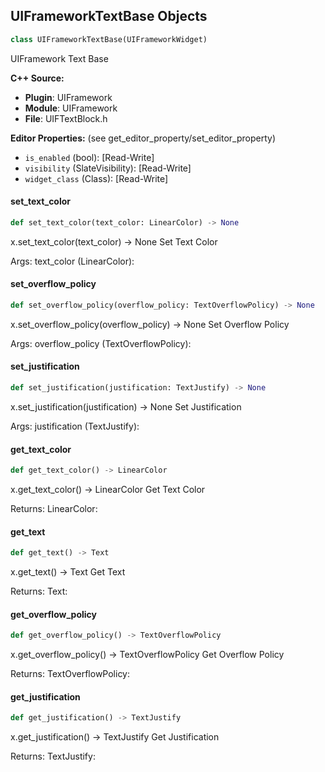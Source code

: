 ## UIFrameworkTextBase Objects

```python
class UIFrameworkTextBase(UIFrameworkWidget)
```

UIFramework Text Base

**C++ Source:**

- **Plugin**: UIFramework
- **Module**: UIFramework
- **File**: UIFTextBlock.h

**Editor Properties:** (see get_editor_property/set_editor_property)

- ``is_enabled`` (bool):  [Read-Write]
- ``visibility`` (SlateVisibility):  [Read-Write]
- ``widget_class`` (Class):  [Read-Write]

<a id="unreal.UIFrameworkTextBase.set_text_color"></a>

#### set_text_color

```python
def set_text_color(text_color: LinearColor) -> None
```

x.set_text_color(text_color) -> None
Set Text Color

Args:
    text_color (LinearColor):

<a id="unreal.UIFrameworkTextBase.set_overflow_policy"></a>

#### set_overflow_policy

```python
def set_overflow_policy(overflow_policy: TextOverflowPolicy) -> None
```

x.set_overflow_policy(overflow_policy) -> None
Set Overflow Policy

Args:
    overflow_policy (TextOverflowPolicy):

<a id="unreal.UIFrameworkTextBase.set_justification"></a>

#### set_justification

```python
def set_justification(justification: TextJustify) -> None
```

x.set_justification(justification) -> None
Set Justification

Args:
    justification (TextJustify):

<a id="unreal.UIFrameworkTextBase.get_text_color"></a>

#### get_text_color

```python
def get_text_color() -> LinearColor
```

x.get_text_color() -> LinearColor
Get Text Color

Returns:
    LinearColor:

<a id="unreal.UIFrameworkTextBase.get_text"></a>

#### get_text

```python
def get_text() -> Text
```

x.get_text() -> Text
Get Text

Returns:
    Text:

<a id="unreal.UIFrameworkTextBase.get_overflow_policy"></a>

#### get_overflow_policy

```python
def get_overflow_policy() -> TextOverflowPolicy
```

x.get_overflow_policy() -> TextOverflowPolicy
Get Overflow Policy

Returns:
    TextOverflowPolicy:

<a id="unreal.UIFrameworkTextBase.get_justification"></a>

#### get_justification

```python
def get_justification() -> TextJustify
```

x.get_justification() -> TextJustify
Get Justification

Returns:
    TextJustify:

<a id="unreal.UIFrameworkTextBlock"></a>